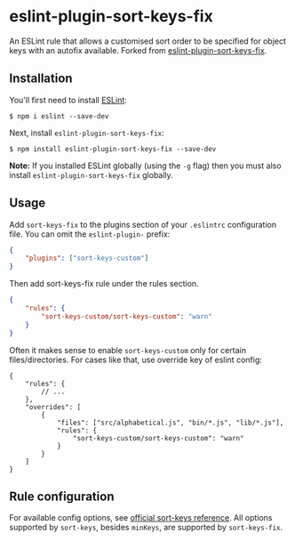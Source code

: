 # eslint-plugin-sort-keys-fix

An ESLint rule that allows a customised sort order to be specified for object keys with an autofix available. Forked from [eslint-plugin-sort-keys-fix](https://github.com/leo-buneev/eslint-plugin-sort-keys-fix#readme).

## Installation

You'll first need to install [ESLint](http://eslint.org):

```
$ npm i eslint --save-dev
```

Next, install `eslint-plugin-sort-keys-fix`:

```
$ npm install eslint-plugin-sort-keys-fix --save-dev
```

**Note:** If you installed ESLint globally (using the `-g` flag) then you must also install `eslint-plugin-sort-keys-fix` globally.

## Usage

Add `sort-keys-fix` to the plugins section of your `.eslintrc` configuration file. You can omit the `eslint-plugin-` prefix:

```json
{
    "plugins": ["sort-keys-custom"]
}
```

Then add sort-keys-fix rule under the rules section.

```json
{
    "rules": {
        "sort-keys-custom/sort-keys-custom": "warn"
    }
}
```

Often it makes sense to enable `sort-keys-custom` only for certain files/directories. For cases like that, use override key of eslint config:

```jsonc
{
    "rules": {
        // ...
    },
    "overrides": [
        {
            "files": ["src/alphabetical.js", "bin/*.js", "lib/*.js"],
            "rules": {
                "sort-keys-custom/sort-keys-custom": "warn"
            }
        }
    ]
}
```

## Rule configuration

For available config options, see [official sort-keys reference](https://eslint.org/docs/rules/sort-keys#require-object-keys-to-be-sorted-sort-keys). All options supported by `sort-keys`, besides `minKeys`, are supported by `sort-keys-fix`.
